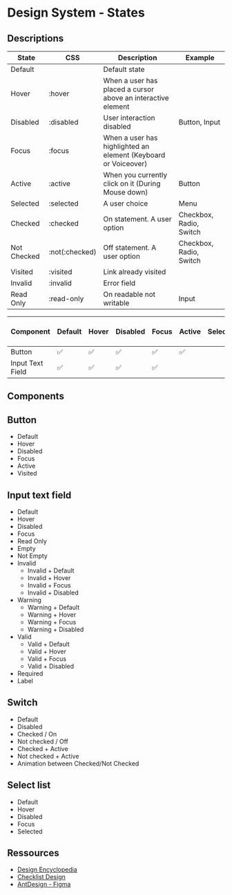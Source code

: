 # Design System - States

## Descriptions

|State|CSS|Description|Example|
|---|---|---|---|
|Default||Default state||
|Hover|:hover|When a user has placed a cursor above an interactive element||
|Disabled|:disabled|User interaction disabled|Button, Input|
|Focus|:focus|When a user has highlighted an element (Keyboard or Voiceover)||
|Active|:active|When you currently click on it (During Mouse down) |Button|
|Selected|:selected|A user choice|Menu|
|Checked|:checked|On statement. A user option|Checkbox, Radio, Switch|
|Not Checked|:not(:checked)| Off statement. A user option|Checkbox, Radio, Switch|
|Visited|:visited|Link already visited||
|Invalid|:invalid|Error field||
|Read Only|:read-only|On readable not writable|Input|

|Component|Default|Hover|Disabled|Focus|Active|Selected|Checked / Not Checked|Visited|Valid / Invalid|Read Only|
|---|---|---|---|---|---|---|---|---|---|---|
|Button|✅|✅|✅|✅|✅|||✅|||
|Input Text Field|✅|✅|✅|✅|||||✅|✅|

## Components

## Button

- Default
- Hover
- Disabled
- Focus
- Active
- Visited

## Input text field

- Default
- Hover
- Disabled
- Focus
- Read Only
- Empty
- Not Empty
- Invalid
  - Invalid + Default
  - Invalid + Hover   
  - Invalid + Focus
  - Invalid + Disabled
- Warning
  - Warning + Default
  - Warning + Hover   
  - Warning + Focus
  - Warning + Disabled
- Valid
  - Valid + Default
  - Valid + Hover   
  - Valid + Focus
  - Valid + Disabled
- Required
- Label

## Switch

- Default
- Disabled
- Checked / On
- Not checked / Off
- Checked + Active
- Not checked + Active
- Animation between Checked/Not Checked

## Select list

- Default
- Hover
- Disabled
- Focus
- Selected

      
## Ressources

- [Design Encyclopedia](https://www.designencyclopedia.io/)
- [Checklist Design](https://www.checklist.design/)
- [AntDesign - Figma](https://www.figma.com/file/9UVJgFX0L3mez1fMzsIp7J/(Preview)-Ant-Design-System-for-Figma-2.0-(Light-Theme)?node-id=371%3A8955)
